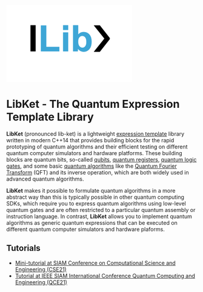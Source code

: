 ![Image](content/ch-cse21/images/LibKet.png?raw=true)

# LibKet - The Quantum Expression Template Library

**LibKet** (pronounced lib-ket) is a lightweight [expression
template](https://en.wikipedia.org/wiki/Expression_templates) library
written in modern C++14 that provides building blocks for the rapid
prototyping of quantum algorithms and their efficient testing on
different quantum computer simulators and hardware platforms. These
building blocks are quantum bits, so-called
[qubits](https://en.wikipedia.org/wiki/Qubit), [quantum
registers](https://en.wikipedia.org/wiki/Quantum_register), [quantum
logic gates](https://en.wikipedia.org/wiki/Quantum_logic_gate), and
some basic [quantum
algorithms](https://en.wikipedia.org/wiki/Quantum_algorithm) like the
[Quantum Fourier
Transform](https://en.wikipedia.org/wiki/Quantum_Fourier_transform)
(QFT) and its inverse operation, which are both widely used in
advanced quantum algorithms.

**LibKet** makes it possible to formulate quantum algorithms in a more
abstract way than this is typically possible in other quantum
computing SDKs, which require you to express quantum algorithms using
low-level quantum gates and are often restricted to a particular
quantum assembly or instruction language. In contrast, **LibKet**
allows you to implement quantum algorithms as generic quantum
expressions that can be executed on different quantum computer
simulators and hardware plaforms.

## Tutorials

* [Mini-tutorial at SIAM Conference on Computational Science and Engineering (CSE21)](content/ch-cse21/index.md)
* [Tutorial at IEEE SIAM International Conference Quantum Computing and Engineering (QCE21)](content/ch-qce21/index.md)

